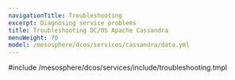 ```yaml
---
navigationTitle: Troubleshooting
excerpt: Diagnosing service problems
title: Troubleshooting DC/OS Apache Cassandra
menuWeight: 70
model: /mesosphere/dcos/services/cassandra/data.yml
---
```


#include /mesosphere/dcos/services/include/troubleshooting.tmpl
